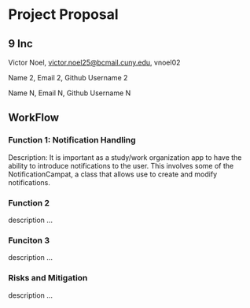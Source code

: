 # Project Proposal

## 9 Inc

Victor Noel, victor.noel25@bcmail.cuny.edu, vnoel02

Name 2, Email 2, Github Username 2

Name N, Email N, Github Username N

## WorkFlow

### Function 1: Notification Handling
Description: It is important as a study/work organization app to have the ability to introduce notifications to the user. This involves some of the NotificationCampat, a class that allows use to create and modify notifications.

### Function 2
description ...

### Funciton 3
description ...

### Risks and Mitigation
description ...
